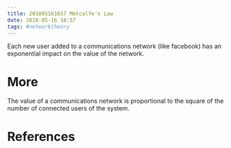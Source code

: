 ```yaml
---
title: 201805161657 Metcalfe's Law
date: 2018-05-16 16:57
tags: #networktheory
---
```

Each new user added to a communications network (like facebook) has an exponential impact on the value of the network.

# More
The value of a communications network is proportional to the square of the number of connected users of the system.

# References